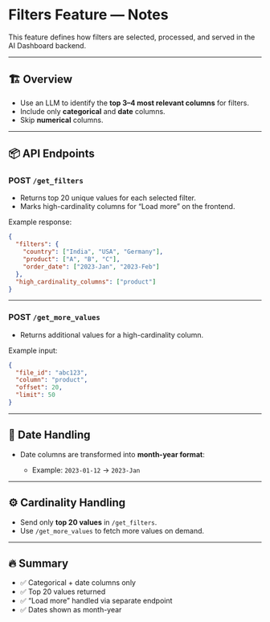 # Filters Feature — Notes

This feature defines how filters are selected, processed, and served in the AI Dashboard backend.

---

## 🏗️ Overview

- Use an LLM to identify the **top 3–4 most relevant columns** for filters.
- Include only **categorical** and **date** columns.
- Skip **numerical** columns.

---

## 📦 API Endpoints

### POST `/get_filters`

- Returns top 20 unique values for each selected filter.
- Marks high-cardinality columns for “Load more” on the frontend.

Example response:
```json
{
  "filters": {
    "country": ["India", "USA", "Germany"],
    "product": ["A", "B", "C"],
    "order_date": ["2023-Jan", "2023-Feb"]
  },
  "high_cardinality_columns": ["product"]
}
````

---

### POST `/get_more_values`

* Returns additional values for a high-cardinality column.

Example input:

```json
{
  "file_id": "abc123",
  "column": "product",
  "offset": 20,
  "limit": 50
}
```

---

## 📅 Date Handling

* Date columns are transformed into **month-year format**:

  * Example: `2023-01-12` → `2023-Jan`

---

## ⚙️ Cardinality Handling

* Send only **top 20 values** in `/get_filters`.
* Use `/get_more_values` to fetch more values on demand.

---

## 🔥 Summary

* ✅ Categorical + date columns only
* ✅ Top 20 values returned
* ✅ “Load more” handled via separate endpoint
* ✅ Dates shown as month-year
